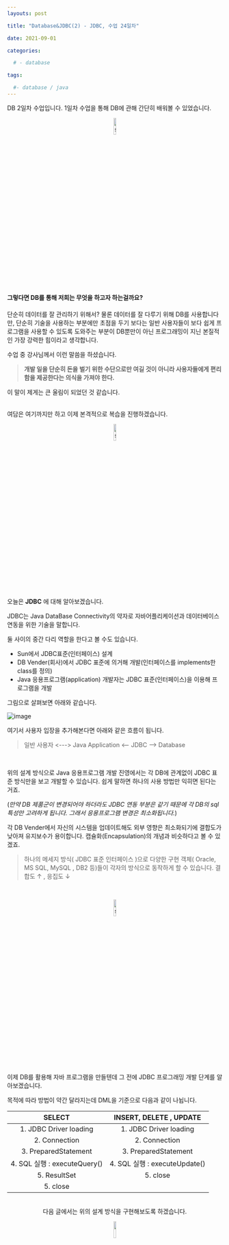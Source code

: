 ```yaml
---
layouts: post

title: "Database&JDBC(2) - JDBC, 수업 24일차"

date: 2021-09-01

categories:

  # - database

tags:

  #- database / java
---
```




DB 2일차 수업입니다.  1일차 수업을 통해 DB에 관해 간단히 배워볼 수 있었습니다.

<p align="center"><img src="https://user-images.githubusercontent.com/70495425/131687801-2b295fb7-6e22-4e70-a1ef-a7dc85b96796.png" alt="sun cloud" height="10%" width="10%" /></p>

#### 그렇다면 DB를 통해 저희는 무엇을 하고자 하는걸까요?

단순히 데이터를 잘 관리하기 위해서? 물론 데이터를 잘 다루기 위해 DB를 사용합니다만, 단순히 기술을 사용하는 부분에만 초점을 두기 보다는 일반 사용자들이 보다 쉽게 프로그램을 사용할 수 있도록 도와주는 부분이 DB뿐만이 아닌 프로그래밍이 지닌 본질적인 가장 강력한 힘이라고 생각합니다.

수업 중 강사님께서 이런 말씀을 하셨습니다. 

> **개발 일을 단순히 돈을 벌기 위한 수단으로만 여길 것이 아니라 사용자들에게 편리함을 제공한다는 의식을 가져야 한다.**

이 말이 제게는 큰 울림이 되었던 것 같습니다.<br><br>



여담은 여기까지만 하고 이제 본격적으로 복습을 진행하겠습니다.

<p align="center"><img src="https://user-images.githubusercontent.com/70495425/131687801-2b295fb7-6e22-4e70-a1ef-a7dc85b96796.png" alt="sun cloud" height="10%" width="10%" /></p>

오늘은 **JDBC** 에 대해 알아보겠습니다.

JDBC는 Java DataBase Connectivity의 약자로 자바어플리케이션과 데이터베이스 연동을 위한 기술을 말합니다.

둘 사이의 중간 다리 역할을 한다고 볼 수도 있습니다. 

- Sun에서 JDBC표준(인터페이스) 설계
- DB Vender(회사)에서 JDBC 표준에 의거해 개발(인터페이스를 implements한 class를 정의)
- Java 응용프로그램(application) 개발자는 JDBC 표준(인터페이스)을 이용해 프로그램을 개발

그림으로 살펴보면 아래와 같습니다.

![image](https://user-images.githubusercontent.com/70495425/131601215-9fa7f7d8-b6eb-4b8a-8c78-fed588265e97.png)



여기서 사용자 입장을 추가해본다면 아래와 같은 흐름이 됩니다.

> 일반 사용자	<--->	Java Application	<-- JDBC -->	Database

<BR>

위의 설계 방식으로 Java 응용프로그램 개발 진영에서는 각 DB에 관계없이 JDBC 표준 방식만을 보고 개발할 수 있습니다. 쉽게 말하면 하나의 사용 방법만 익히면 된다는 거죠. 

(_만약 DB 제품군이 변경되어야 하더라도 JDBC 연동 부분은 같기 때문에 각 DB의 sql 특성만 고려하게 됩니다. 그래서 응용프로그램 변경은 최소화됩니다._)

각 DB Vender에서 자신의 시스템을 업데이트해도 외부 영향은 최소화되기에 결합도가 낮아져 유지보수가 용이합니다. 캡슐화(Encapsulation)의 개념과 비슷하다고 볼 수 있겠죠.

>하나의 메세지 방식( JDBC 표준 인터페이스 )으로 다양한 구현 객체( Oracle, MS SQL, MySQL , DB2 등)들이 각자의 방식으로 동작하게 할 수 있습니다. 결합도 ↑ ,  응집도 ↓

<br>



<p align="center"><img src="https://user-images.githubusercontent.com/70495425/131687801-2b295fb7-6e22-4e70-a1ef-a7dc85b96796.png" alt="sun cloud" height="10%" width="10%" /></p>

이제 DB를 활용해 자바 프로그램을 만들텐데 그 전에 JDBC 프로그래밍 개발 단계를 알아보겠습니다.

목적에 따라 방법이 약간 달라지는데 DML을 기준으로 다음과 같이 나뉩니다.

|            SELECT            |    INSERT, DELETE , UPDATE    |
| :--------------------------: | :---------------------------: |
|    1. JDBC Driver loading    |    1. JDBC Driver loading     |
|        2. Connection         |         2. Connection         |
|     3. PreparedStatement     |     3. PreparedStatement      |
| 4. SQL 실행 : executeQuery() | 4. SQL 실행 : executeUpdate() |
|         5. ResultSet         |           5. close            |
|           5. close           |                               |

 <BR>



<CENTER>다음 글에서는 위의 설계 방식을 구현해보도록 하겠습니다.</CENTER>



<p align="center"><img src="https://user-images.githubusercontent.com/70495425/131689647-b4d2206e-7ec4-4f7f-a734-6c3bf77c80c3.png" height="10%" width="10%"></p>
